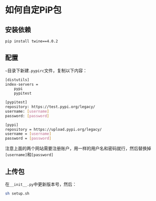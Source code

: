 # 如何自定PiP包

## 安装依赖

```bash
pip install twine==4.0.2
```

## 配置

`~`目录下新建`.pypirc`文件，复制以下内容：

```bash
[distutils]
index-servers =
    pypi
    pypitest

[pypitest]
repository: https://test.pypi.org/legacy/
username: [username]
password: [password]

[pypi]
repository = https://upload.pypi.org/legacy/
username = [username]
password = [password]

```
注意上面的两个网站需要注册账户，用一样的用户名和密码就行，然后替换掉`[username]`和`[password]`

## 上传包

在`__init__.py`中更新版本号，然后：

```bash
sh setup.sh
```